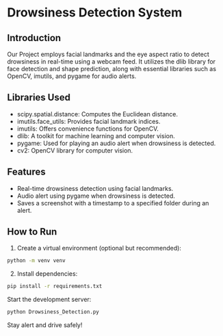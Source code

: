 # Drowsiness Detection System

## Introduction
Our Project employs facial landmarks and the eye aspect ratio to detect drowsiness in real-time using a webcam feed. It utilizes the dlib library for face detection and shape prediction, along with essential libraries such as OpenCV, imutils, and pygame for audio alerts.

## Libraries Used
- scipy.spatial.distance: Computes the Euclidean distance.
- imutils.face_utils: Provides facial landmark indices.
- imutils: Offers convenience functions for OpenCV.
- dlib: A toolkit for machine learning and computer vision.
- pygame: Used for playing an audio alert when drowsiness is detected.
- cv2: OpenCV library for computer vision.

## Features
- Real-time drowsiness detection using facial landmarks.
- Audio alert using pygame when drowsiness is detected.
- Saves a screenshot with a timestamp to a specified folder during an alert.

## How to Run

1. Create a virtual environment (optional but recommended):

 ```bash
 python -m venv venv
 ```

2. Install dependencies:

```bash
pip install -r requirements.txt
```

Start the development server:
```bash
python Drowsiness_Detection.py
```

Stay alert and drive safely!